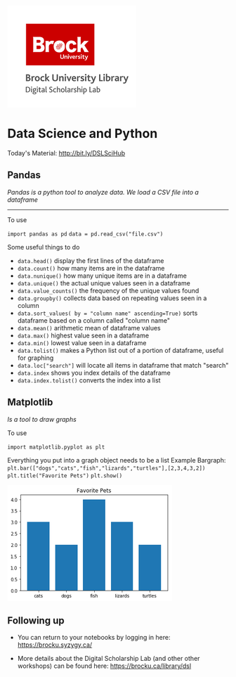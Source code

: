 
![dsl_logo.png](dsl_logo.png)

# Data Science and Python 

Today's Material: http://bit.ly/DSLSciHub

## Pandas

*Pandas is a python tool to analyze data. We load a CSV file into a dataframe*


***


To use


`import pandas as pd`
`data = pd.read_csv("file.csv")`


Some useful things to do

- `data.head()` display the first lines of the dataframe
- `data.count()` how many items are in the dataframe
- `data.nunique()` how many unique items are in a dataframe
- `data.unique()` the actual unique values seen in a dataframe 
- `data.value_counts()` the frequency of the unique values found
- `data.groupby()` collects data based on repeating values seen in a column
- `data.sort_values( by = "column name" ascending=True)` sorts dataframe based on a column called "column name"
- `data.mean()` arithmetic mean of dataframe values
- `data.max()` highest value seen in a dataframe
- `data.min()` lowest value seen in a dataframe
- `data.tolist()` makes a Python list out of a portion of dataframe, useful for graphing
- `data.loc["search"]` will locate all items in dataframe that match "search"
- `data.index` shows you index details of the dataframe
- `data.index.tolist()` converts the index into a list

## Matplotlib

*Is a tool to draw graphs*

To use

`import matplotlib.pyplot as plt`

Everything you put into a graph object needs to be a list
Example Bargraph:
`plt.bar(["dogs","cats","fish","lizards","turtles"],[2,3,4,3,2])`
`plt.title("Favorite Pets")`
`plt.show()`

![simple bar](simple_bar.png)

## Following up

- You can return to your notebooks by logging in here: https://brocku.syzygy.ca/

- More details about the Digital Scholarship Lab (and other other workshops) can be found here: https://brocku.ca/library/dsl


